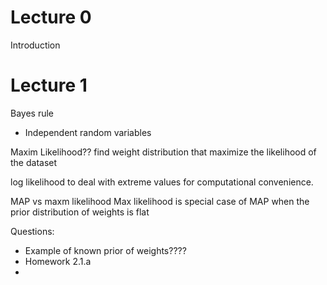 # Lecture 0
Introduction

# Lecture 1


Bayes rule
 - Independent random variables
 
 Maxim Likelihood?? find weight distribution that maximize the likelihood of the dataset
 
 log likelihood to deal with extreme values for computational convenience.
 
 
 
 MAP vs maxm likelihood
 Max likelihood is special case of MAP when the prior distribution of weights is flat
 
 Questions:
 
 - Example of known prior of weights????
 - Homework 2.1.a
 - 
 